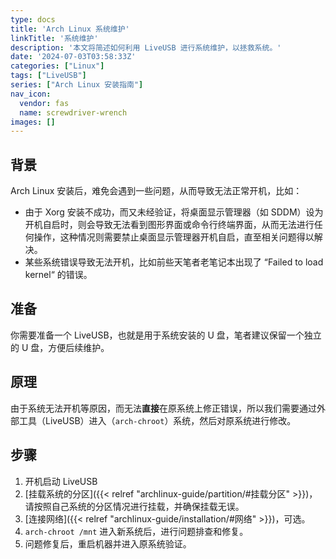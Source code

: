 ```yaml
---
type: docs
title: 'Arch Linux 系统维护'
linkTitle: '系统维护'
description: '本文将简述如何利用 LiveUSB 进行系统维护，以拯救系统。'
date: '2024-07-03T03:58:33Z'
categories: ["Linux"]
tags: ["LiveUSB"]
series: ["Arch Linux 安装指南"]
nav_icon:
  vendor: fas
  name: screwdriver-wrench
images: []
---
```


## 背景

Arch Linux 安装后，难免会遇到一些问题，从而导致无法正常开机，比如：

- 由于 Xorg 安装不成功，而又未经验证，将桌面显示管理器（如 SDDM）设为开机自启时，则会导致无法看到图形界面或命令行终端界面，从而无法进行任何操作，这种情况则需要禁止桌面显示管理器开机自启，直至相关问题得以解决。
- 某些系统错误导致无法开机，比如前些天笔者老笔记本出现了 “Failed to load kernel“ 的错误。

## 准备

你需要准备一个 LiveUSB，也就是用于系统安装的 U 盘，笔者建议保留一个独立的 U 盘，方便后续维护。

## 原理

由于系统无法开机等原因，而无法**直接**在原系统上修正错误，所以我们需要通过外部工具（LiveUSB）进入（`arch-chroot`）系统，然后对原系统进行修改。

## 步骤

1. 开机启动 LiveUSB
2. [挂载系统的分区]({{< relref "archlinux-guide/partition/#挂载分区" >}})，请按照自己系统的分区情况进行挂载，并确保挂载无误。
3. [连接网络]({{< relref "archlinux-guide/installation/#网络" >}})，可选。
4. `arch-chroot /mnt` 进入新系统后，进行问题排查和修复。
5. 问题修复后，重启机器并进入原系统验证。
